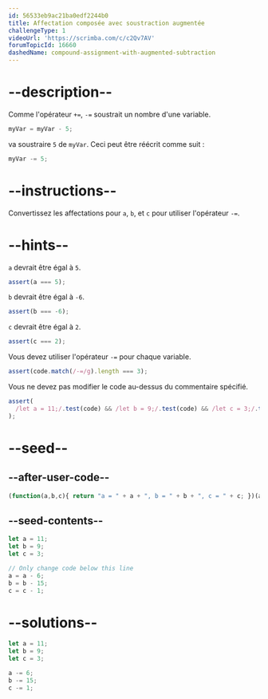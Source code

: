 ```yaml
---
id: 56533eb9ac21ba0edf2244b0
title: Affectation composée avec soustraction augmentée
challengeType: 1
videoUrl: 'https://scrimba.com/c/c2Qv7AV'
forumTopicId: 16660
dashedName: compound-assignment-with-augmented-subtraction
---
```


# --description--

Comme l'opérateur `+=`, `-=` soustrait un nombre d'une variable.

```js
myVar = myVar - 5;
```

va soustraire `5` de `myVar`. Ceci peut être réécrit comme suit :

```js
myVar -= 5;
```

# --instructions--

Convertissez les affectations pour `a`, `b`, et `c` pour utiliser l'opérateur `-=`.

# --hints--

`a` devrait être égal à `5`.

```js
assert(a === 5);
```

`b` devrait être égal à `-6`.

```js
assert(b === -6);
```

`c` devrait être égal à `2`.

```js
assert(c === 2);
```

Vous devez utiliser l'opérateur `-=` pour chaque variable.

```js
assert(code.match(/-=/g).length === 3);
```

Vous ne devez pas modifier le code au-dessus du commentaire spécifié.

```js
assert(
  /let a = 11;/.test(code) && /let b = 9;/.test(code) && /let c = 3;/.test(code)
);
```

# --seed--

## --after-user-code--

```js
(function(a,b,c){ return "a = " + a + ", b = " + b + ", c = " + c; })(a,b,c);
```

## --seed-contents--

```js
let a = 11;
let b = 9;
let c = 3;

// Only change code below this line
a = a - 6;
b = b - 15;
c = c - 1;
```

# --solutions--

```js
let a = 11;
let b = 9;
let c = 3;

a -= 6;
b -= 15;
c -= 1;
```
